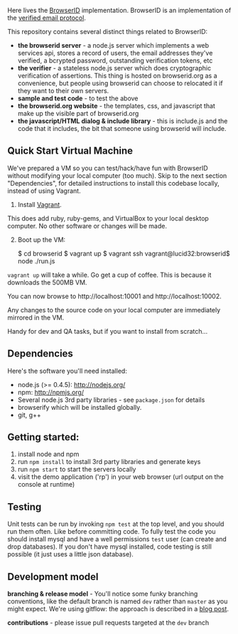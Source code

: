 Here lives the [BrowserID] implementation.  BrowserID is an implementation of the 
[verified email protocol].

  [BrowserID]:https://browserid.org
  [verified email protocol]:https://wiki.mozilla.org/Labs/Identity/VerifiedEmailProtocol

This repository contains several distinct things related to BrowserID:

  * **the browserid server** - a node.js server which implements a web services api, stores a record of users, the email addresses they've verified, a bcrypted password, outstanding verification tokens, etc
  * **the verifier** - a stateless node.js server which does cryptographic verification of assertions. This thing is hosted on browserid.org as a convenience, but people using browserid can choose to relocated it if they want to their own servers.
  * **sample and test code** - to test the above
  * **the browserid.org website** - the templates, css, and javascript that make up the visible part of browserid.org
  * **the javascript/HTML dialog & include library** - this is include.js and the code that it includes, the bit that someone using browserid will include.

## Quick Start Virtual Machine

We've prepared a VM so you can test/hack/have fun with BrowserID without modifying your local computer (too much). Skip to the next section "Dependencies", for detailed instructions to install this codebase locally, instead of using Vagrant.

1. Install [Vagrant](http://vagrantup.com/docs/getting-started/index.html).

This does add ruby, ruby-gems, and VirtualBox to your local desktop computer. No other software 
or changes will be made.

2. Boot up the VM:

    $ cd browserid
    $ vagrant up
    $ vagrant ssh
    vagrant@lucid32:browserid$ node ./run.js

`vagrant up` will take a while. Go get a cup of coffee. This is because it downloads the 500MB VM.

You can now browse to http://localhost:10001 and http://localhost:10002.

Any changes to the source code on your local computer are immediately mirrored in the VM.

Handy for dev and QA tasks, but if you want to install from scratch...

## Dependencies

Here's the software you'll need installed:

* node.js (>= 0.4.5): http://nodejs.org/
* npm: http://npmjs.org/
* Several node.js 3rd party libraries - see `package.json` for details
* browserify which will be installed globally.
* git, g++

## Getting started:

1. install node and npm
3. run `npm install` to install 3rd party libraries and generate keys
3. run `npm start` to start the servers locally
4. visit the demo application ('rp') in your web browser (url output on the console at runtime)

## Testing

Unit tests can be run by invoking `npm test` at the top level, and you
should run them often.  Like before committing code.  To fully test
the code you should install mysql and have a well permissions `test`
user (can create and drop databases).  If you don't have mysql installed,
code testing is still possible (it just uses a little json database).

## Development model

**branching & release model** - You'll notice some funky branching conventions, like the default branch is named `dev` rather than `master` as you might expect.  We're using gitflow: the approach is described in a [blog post](http://lloyd.io/applying-gitflow).

**contributions** - please issue pull requests targeted at the `dev` branch


